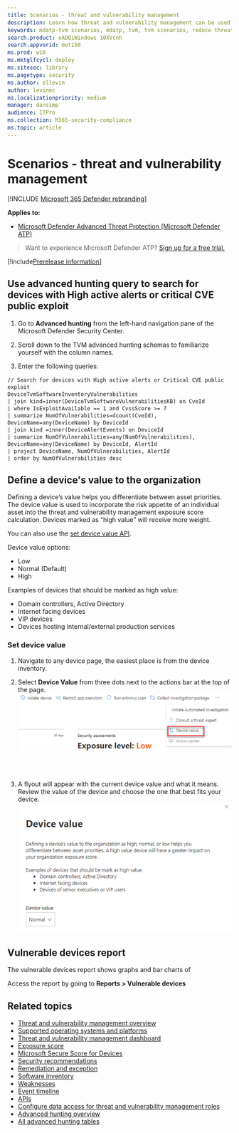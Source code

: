```yaml
---
title: Scenarios - threat and vulnerability management
description: Learn how threat and vulnerability management can be used to help security admins, IT admins, and SecOps collaborate.
keywords: mdatp-tvm scenarios, mdatp, tvm, tvm scenarios, reduce threat & vulnerability exposure, reduce threat and vulnerability, improve security configuration, increase Microsoft Secure Score for Devices, increase threat & vulnerability Microsoft Secure Score for Devices, Microsoft Secure Score for Devices, exposure score, security controls 
search.product: eADQiWindows 10XVcnh
search.appverid: met150
ms.prod: w10
ms.mktglfcycl: deploy
ms.sitesec: library
ms.pagetype: security
ms.author: ellevin
author: levinec
ms.localizationpriority: medium
manager: dansimp
audience: ITPro
ms.collection: M365-security-compliance 
ms.topic: article
---
```


# Scenarios - threat and vulnerability management

[!INCLUDE [Microsoft 365 Defender rebranding](../../includes/microsoft-defender.md)]


**Applies to:**

- [Microsoft Defender Advanced Threat Protection (Microsoft Defender ATP)](https://go.microsoft.com/fwlink/p/?linkid=2069559)

>Want to experience Microsoft Defender ATP? [Sign up for a free trial.](https://www.microsoft.com/microsoft-365/windows/microsoft-defender-atp?ocid=docs-wdatp-portaloverview-abovefoldlink)

[!include[Prerelease information](../../includes/prerelease.md)]

## Use advanced hunting query to search for devices with High active alerts or critical CVE public exploit

1. Go to **Advanced hunting** from the left-hand navigation pane of the Microsoft Defender Security Center.

2. Scroll down to the TVM advanced hunting schemas to familiarize yourself with the column names.

3. Enter the following queries:

```kusto
// Search for devices with High active alerts or Critical CVE public exploit
DeviceTvmSoftwareInventoryVulnerabilities
| join kind=inner(DeviceTvmSoftwareVulnerabilitiesKB) on CveId
| where IsExploitAvailable == 1 and CvssScore >= 7
| summarize NumOfVulnerabilities=dcount(CveId),
DeviceName=any(DeviceName) by DeviceId
| join kind =inner(DeviceAlertEvents) on DeviceId  
| summarize NumOfVulnerabilities=any(NumOfVulnerabilities),
DeviceName=any(DeviceName) by DeviceId, AlertId
| project DeviceName, NumOfVulnerabilities, AlertId  
| order by NumOfVulnerabilities desc

```

## Define a device's value to the organization

Defining a device’s value helps you differentiate between asset priorities. The device value is used to incorporate the risk appetite of an individual asset into the threat and vulnerability management exposure score calculation. Devices marked as “high value” will receive more weight.

You can also use the [set device value API](set-device-value.md).

Device value options:

- Low
- Normal (Default)
- High

Examples of devices that should be marked as high value:

- Domain controllers, Active Directory
- Internet facing devices
- VIP devices
- Devices hosting internal/external production services

### Set device value

1. Navigate to any device page, the easiest place is from the device inventory.

2. Select **Device Value** from three dots next to the actions bar at the top of the page.
    ![Example of the device value dropdown.](images/tvm-device-value-dropdown.png)

<br><br>

3. A flyout will appear with the current device value and what it means. Review the value of the device and choose the one that best fits your device.
![Example of the device value flyout.](images/tvm-device-value-flyout.png)

## Vulnerable devices report

The vulnerable devices report shows graphs and bar charts of 

Access the report by going to **Reports > Vulnerable devices**


## Related topics

- [Threat and vulnerability management overview](next-gen-threat-and-vuln-mgt.md)
- [Supported operating systems and platforms](tvm-supported-os.md)
- [Threat and vulnerability management dashboard](tvm-dashboard-insights.md)
- [Exposure score](tvm-exposure-score.md)
- [Microsoft Secure Score for Devices](tvm-microsoft-secure-score-devices.md)
- [Security recommendations](tvm-security-recommendation.md)
- [Remediation and exception](tvm-remediation.md)
- [Software inventory](tvm-software-inventory.md)
- [Weaknesses](tvm-weaknesses.md)
- [Event timeline](threat-and-vuln-mgt-event-timeline.md)
- [APIs](next-gen-threat-and-vuln-mgt.md#apis)
- [Configure data access for threat and vulnerability management roles](user-roles.md#create-roles-and-assign-the-role-to-an-azure-active-directory-group)
- [Advanced hunting overview](overview-hunting.md)
- [All advanced hunting tables](advanced-hunting-reference.md)
